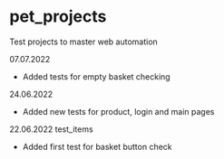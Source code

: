 # pet_projects
Test projects to master web automation

07.07.2022

- Added tests for empty basket checking

24.06.2022

- Added new tests for product, login and main pages


22.06.2022 test_items

- Added first test for basket button check
